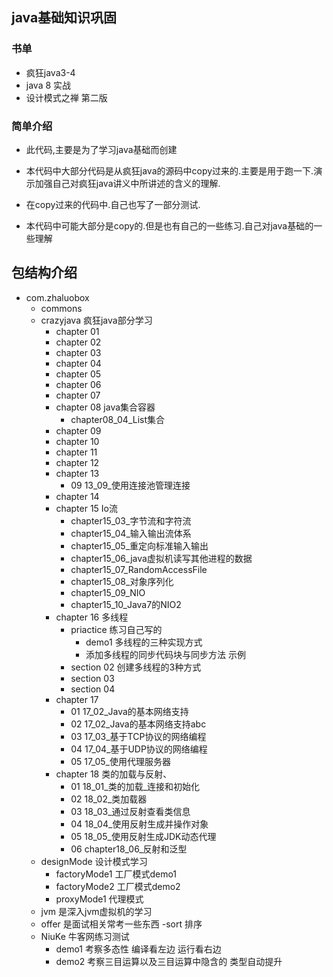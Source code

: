 ## java基础知识巩固

### 书单
- 疯狂java3-4
- java 8 实战
- 设计模式之禅 第二版 

### 简单介绍

- 此代码,主要是为了学习java基础而创建

- 本代码中大部分代码是从疯狂java的源码中copy过来的.主要是用于跑一下.演示加强自己对疯狂java讲义中所讲述的含义的理解.
- 在copy过来的代码中.自己也写了一部分测试.
- 本代码中可能大部分是copy的.但是也有自己的一些练习.自己对java基础的一些理解


## 包结构介绍

- com.zhaluobox
    - commons
    - crazyjava 疯狂java部分学习
        - chapter 01
        - chapter 02
        - chapter 03
        - chapter 04
        - chapter 05
        - chapter 06
        - chapter 07
        - chapter 08  java集合容器
            - chapter08_04_List集合
        - chapter 09
        - chapter 10
        - chapter 11
        - chapter 12
        - chapter 13
          - 09 13_09_使用连接池管理连接
        - chapter 14
        - chapter 15 Io流
            - chapter15_03_字节流和字符流
            - chapter15_04_输入输出流体系
            - chapter15_05_重定向标准输入输出
            - chapter15_06_java虚拟机读写其他进程的数据
            - chapter15_07_RandomAccessFile
            - chapter15_08_对象序列化
            - chapter15_09_NIO
            - chapter15_10_Java7的NIO2
        - chapter 16 多线程
            - priactice 练习自己写的
                - demo1 多线程的三种实现方式
                - 添加多线程的同步代码块与同步方法 示例
            - section 02 创建多线程的3种方式
            - section 03
            - section 04
        - chapter 17
            - 01 17_02_Java的基本网络支持
            - 02 17_02_Java的基本网络支持abc
            - 03 17_03_基于TCP协议的网络编程
            - 04 17_04_基于UDP协议的网络编程
            - 05 17_05_使用代理服务器
        - chapter 18 类的加载与反射、
            - 01 18_01_类的加载_连接和初始化
            - 02 18_02_类加载器
            - 03 18_03_通过反射查看类信息
            - 04 18_04_使用反射生成并操作对象
            - 05 18_05_使用反射生成JDK动态代理
            - 06 chapter18_06_反射和泛型
    - designMode 设计模式学习
        - factoryMode1 工厂模式demo1
        - factoryMode2 工厂模式demo2
        - proxyMode1  代理模式
    - jvm 是深入jvm虚拟机的学习
    - offer 是面试相关常考一些东西
        -sort  排序
    - NiuKe   牛客网练习测试
        - demo1  考察多态性 编译看左边 运行看右边
        - demo2  考察三目运算以及三目运算中隐含的 类型自动提升

